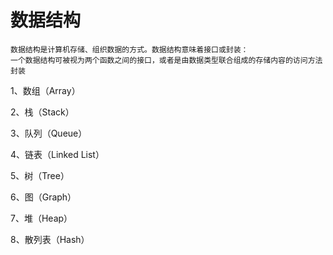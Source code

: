 # 数据结构

    数据结构是计算机存储、组织数据的方式。数据结构意味着接口或封装：
    一个数据结构可被视为两个函数之间的接口，或者是由数据类型联合组成的存储内容的访问方法封装


1、数组（Array）

2、栈（Stack）

3、队列（Queue）

4、链表（Linked List）

5、树（Tree）

6、图（Graph）

7、堆（Heap）

8、散列表（Hash）
